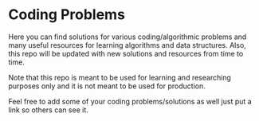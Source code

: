 # Coding Problems

Here you can find solutions for various coding/algorithmic problems and many useful resources for learning algorithms and data structures.
Also, this repo will be updated with new solutions and resources from time to time.

Note that this repo is meant to be used for learning and researching purposes only and it is not meant to be used for production.

Feel free to add some of your coding problems/solutions as well just put a link so others can see it.